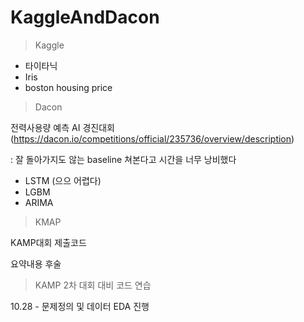 # KaggleAndDacon


>Kaggle  

- 타이타닉
- Iris
- boston housing price

  
  
>Dacon
  
전력사용량 예측 AI 경진대회 (https://dacon.io/competitions/official/235736/overview/description)  

: 잘 돌아가지도 않는 baseline 쳐본다고 시간을 너무 낭비했다

- LSTM  (으으 어렵다)
- LGBM
- ARIMA

>KMAP

KAMP대회 제출코드  
  
요약내용 후술  

>KAMP 2차 대회 대비 코드 연습  
  
10.28 - 문제정의 및 데이터 EDA 진행  

